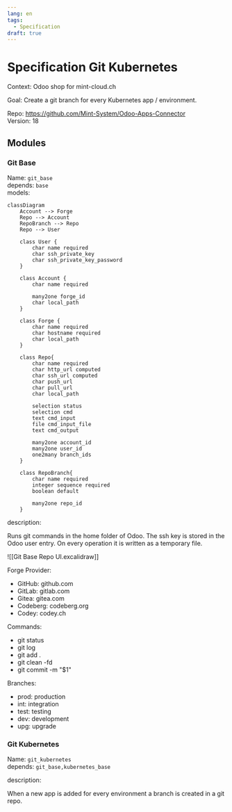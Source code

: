 ```yaml
---
lang: en
tags:
  - Specification
draft: true
---
```

# Specification Git Kubernetes

Context: Odoo shop for mint-cloud.ch

Goal: Create a git branch for every Kubernetes app / environment.

Repo: <https://github.com/Mint-System/Odoo-Apps-Connector>\
Version: 18

## Modules

### Git Base

Name: `git_base`\
depends: `base`\
models:

```mermaid
classDiagram
	Account --> Forge
	Repo --> Account
	RepoBranch --> Repo
	Repo --> User
	
    class User {
		char name required
		char ssh_private_key
		char ssh_private_key_password
    }

	class Account {
		char name required
		
		many2one forge_id
		char local_path
	}
	
	class Forge {
		char name required
		char hostname required
		char local_path
	}

    class Repo{
		char name required
		char http_url computed
		char ssh_url computed
		char push_url
		char pull_url
		char local_path

		selection status
		selection cmd
		text cmd_input
		file cmd_input_file
		text cmd_output
		
		many2one account_id
		many2one user_id
		one2many branch_ids
    }

    class RepoBranch{
		char name required
		integer sequence required
		boolean default

		many2one repo_id
    }
```

description:

Runs git commands in the home folder of Odoo. The ssh key is stored in the Odoo user entry. On every operation it is written as a temporary file.


![[Git Base Repo UI.excalidraw]]

Forge Provider:
* GitHub: github.com
* GitLab: gitlab.com
* Gitea: gitea.com
* Codeberg: codeberg.org
* Codey: codey.ch

Commands:
* git status
* git log
* git add .
* git clean -fd
* git commit -m "$1"

Branches:
- prod: production
- int: integration
- test: testing
- dev: development
- upg: upgrade

### Git Kubernetes

Name: `git_kubernetes`\
depends: `git_base,kubernetes_base`

description:

When a new app is added for every environment a branch is created in a git repo.

